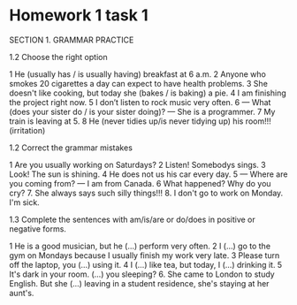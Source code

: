 # Homework 1 task 1
SECTION 1. GRAMMAR PRACTICE

1.2  Choose the right option

1 He (usually has / is usually having) breakfast at 6 a.m.
2 Anyone who smokes 20 cigarettes a day can expect to have health problems.
3 She doesn't like cooking, but today she (bakes / is baking) a pie.
4 I am finishing the project right now.
5 I don’t listen to rock music very often.
6 — What (does your sister do / is your sister doing)?
— She is a programmer.
7 My train is leaving at 5.
8 He (never tidies up/is never tidying up) his room!!! (irritation)


1.2 Correct the grammar mistakes 

1 Are you usually working on Saturdays?
2 Listen! Somebodys sings.
3 Look! The sun is shining.
4 He does not us his car every day.
5 — Where are you coming from?
— I am from Canada.
6 What happened? Why do you cry?
7. She always says such silly things!!! 
8. I don't go to work on Monday. I'm sick. 

1.3 Complete the sentences with am/is/are or do/does in positive or negative forms.

1 He is a good musician, but he (…) perform very often.
2 I (…) go to the gym on Mondays because I usually finish my work very late.
3 Please turn off the laptop, you (…) using it.
4 I (…) like tea, but today, I (…) drinking it.
5 It's dark in your room. (…) you sleeping?
6. She came to London to study English. But she (...) leaving in a student residence, she's staying at her aunt's. 
